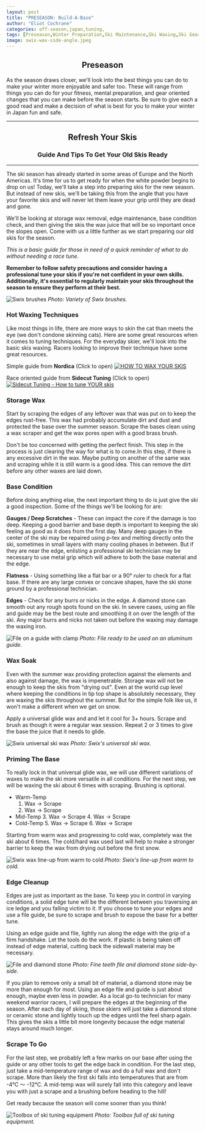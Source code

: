 ```yaml
---
layout: post
title: "PRESEASON: Build-A-Base"
author: "Eliot Cochrane"
categories: off-season,japan,tuning,
tags: [Preseason,Winter Preparation,Ski Maintenance,Ski Waxing,Ski Gear,Safety Tips,Skiing Guide,Winter Sports,Ski Season,Winter Activities]
image: swix-wax-side-angle.jpeg
---
```


## <center>Preseason</center>

As the season draws closer, we'll look into the best things you can do to make your winter more enjoyable and safer too. These will range from things you can do for your fitness, mental preparation, and gear oriented changes that you can make before the season starts. Be sure to give each a good read and make a decision of what is best for you to make your winter in Japan fun and safe.

***

## <center>Refresh Your Skis</center>
### <center>Guide And Tips To Get Your Old Skis Ready</center>

***

The ski season has already started in some areas of Europe and the North Americas. It's time for us to get ready for when the white powder begins to drop on us! Today, we'll take a step into preparing skis for the new season. But instead of new skis, we'll be taking this from the angle that you have your favorite skis and will never let them leave your grip until they are dead and gone. 

We'll be looking at storage wax removal, edge maintenance, base condition check, and then giving the skis the wax juice that will be so important once the slopes open. Come with us a little further as we start preparing our old skis for the season.

*This is a basic guide for those in need of a quick reminder of what to do without needing a race tune.*

**Remember to follow safety precautions and consider having a professional tune your skis if you're not confident in your own skills. Additionally, it's essential to regularly maintain your skis throughout the season to ensure they perform at their best.**

![Swix brushes](/assets/img/brush-mountain-side.jpeg)
*Photo: Variety of Swix brushes.*

### Hot Waxing Techniques

Like most things in life, there are more ways to skin the cat than meets the eye (we don't condone skinning cats). Here are some great resources when it comes to tuning techniques. For the everyday skier, we'll look into the basic skis waxing. Racers looking to improve their technique have some great resources.

Simple guide from **Nordica** (Click to open)
[![HOW TO WAX YOUR SKIS](https://img.youtube.com/vi/ZgQSNDAxV1k/maxresdefault.jpg)](https://www.youtube.com/watch?v=ZgQSNDAxV1k)

Race oriented guide from **Sidecut Tuning** (Click to open)
[![Sidecut Tuning - How to tune YOUR skis](https://img.youtube.com/vi/pmNdgS5vNzA/maxresdefault.jpg)](https://youtu.be/pmNdgS5vNzA?si=wK17fYQtn4ZuiyMn)

### Storage Wax

Start by scraping the edges of any leftover wax that was put on to keep the edges rust-free. This wax had probably accumulate dirt and dust and protected the base over the summer season. Scrape the bases clean using a wax scraper and get the wax pores open with a good brass brush.

Don't be too concerned with getting the perfect finish. This step in the process is just clearing the way for what is to come.In this step, if there is any excessive dirt in the wax. Maybe putting on another of the same wax and scraping while it is still warm is a good idea. This can remove the dirt before any other waxes are laid down.

### Base Condition

Before doing anything else, the next important thing to do is just give the ski a good inspection. Some of the things we'll be looking for are:

**Gauges / Deep Scratches** - These can impact the core if the damage is too deep. Keeping a good barrier and base depth is important to keeping the ski feeling as good as it does from the first day. Many deep gauges in the center of the ski may be repaired using p-tex and melting directly onto the ski, sometimes in small layers with many cooling phases in between. But if they are near the edge, enlisting a professional ski technician may be necessary to use metal grip which will adhere to both the base material and the edge.

**Flatness** - Using something like a flat bar or a 90° ruler to check for a flat base. If there are any large convex or concave shapes, have the ski stone ground by a professional technician.

**Edges** - Check for any burrs or nicks in the edge. A diamond stone can smooth out any rough spots found on the ski. In severe cases, using an file and guide may be the best route and smoothing it on over the length of the ski. Any major burrs and nicks not taken out before the waxing may damage the waxing iron.

![File on a guide with clamp](/assets/img/guide-file-side.jpeg)
*Photo: File ready to be used on an aluminum guide.*

### Wax Soak

Even with the summer wax providing protection against the elements and also against damage, the wax is impenetrable. Storage wax will not be enough to keep the skis from "drying out". Even at the world cup level where keeping the conditions in tip top shape is absolutely necessary, they are waxing the skis throughout the summer. But for the simple folk like us, it won't make a different when we get on snow.

Apply a universal glide wax and and let it cool for 3+ hours. Scrape and brush as though it were a regular wax session. Repeat 2 or 3 times to give the base the juice that it needs to glide.

![Swix universal ski wax](/assets/img/universal-wax-side-angle.jpeg)
*Photo: Swix's universal ski wax.*

### Priming The Base

To really lock in that universal glide wax, we will use different variations of waxes to make the ski more versatile in all conditions. For the next step, we will be waxing the ski about 6 times with scraping. Brushing is optional. 

* Warm-Temp
    1. Wax → Scrape
    2. Wax → Scrape
* Mid-Temp
    3. Wax → Scrape
    4. Wax → Scrape
* Cold-Temp
    5. Wax → Scrape
    6. Wax → Scrape

Starting from warm wax and progressing to cold wax, completely wax the ski about 6 times. The cold/hard wax used last will help to make a stronger barrier to keep the wax from drying out before the first snow.

![Swix wax line-up from warm to cold](/assets/img/swix-lineup.jpeg)
*Photo: Swix's line-up from warm to cold.*

### Edge Cleanup

Edges are just as important as the base. To keep you in control in varying conditions, a solid edge tune will be the different between you traversing an ice ledge and you falling victim to it. If you choose to tune your edges and use a file guide, be sure to scrape and brush to expose the base for a better tune.

Using an edge guide and file, lightly run along the edge with the grip of a firm handshake. Let the tools do the work. If plastic is being taken off instead of edge material, cutting back the sidewall material may be necessary.

![File and diamond stone](/assets/img/file-diamond-lineup.jpeg)
*Photo: Fine teeth file and diamond stone side-by-side.*

If you plan to remove only a small bit of material, a diamond stone may be more than enough for most. Using an edge file and guide is just about enough, maybe even less in powder. As a local go-to technician for many weekend warrior racers, I will prepare the edges at the beginning of the season. After each day of skiing, those skiers will just take a diamond stone or ceramic stone and lightly touch up the edges until the feel sharp again. This gives the skis a little bit more longevity because the edge material stays around much longer.

### Scrape To Go

For the last step, we probably left a few marks on our base after using the guide or any other tools to get the edge back in condition. For the last step, just take a mid-temperature range of wax and do a full wax and don't scrape. More than likely the first ski falls into temperatures that are from -4°C 〜 -12°C. A mid-temp wax will surely fall into this category and leave you with just a scrape and a brushing before heading to the hill!

Get ready because the season will come sooner than you think!

![Toolbox of ski tuning equipment](/assets/img/tuning-box-top.jpeg)
*Photo: Toolbox full of ski tuning equipment.*
